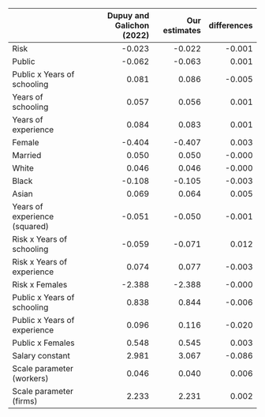 |                               |   Dupuy and Galichon (2022) |   Our estimates |   differences |
|:------------------------------|----------------------------:|----------------:|--------------:|
| Risk                          |                      -0.023 |          -0.022 |        -0.001 |
| Public                        |                      -0.062 |          -0.063 |         0.001 |
| Public x Years of schooling   |                       0.081 |           0.086 |        -0.005 |
| Years of schooling            |                       0.057 |           0.056 |         0.001 |
| Years of experience           |                       0.084 |           0.083 |         0.001 |
| Female                        |                      -0.404 |          -0.407 |         0.003 |
| Married                       |                       0.050 |           0.050 |        -0.000 |
| White                         |                       0.046 |           0.046 |        -0.000 |
| Black                         |                      -0.108 |          -0.105 |        -0.003 |
| Asian                         |                       0.069 |           0.064 |         0.005 |
| Years of experience (squared) |                      -0.051 |          -0.050 |        -0.001 |
| Risk x Years of schooling     |                      -0.059 |          -0.071 |         0.012 |
| Risk x Years of experience    |                       0.074 |           0.077 |        -0.003 |
| Risk x Females                |                      -2.388 |          -2.388 |        -0.000 |
| Public x Years of schooling   |                       0.838 |           0.844 |        -0.006 |
| Public x Years of experience  |                       0.096 |           0.116 |        -0.020 |
| Public x Females              |                       0.548 |           0.545 |         0.003 |
| Salary constant               |                       2.981 |           3.067 |        -0.086 |
| Scale parameter (workers)     |                       0.046 |           0.040 |         0.006 |
| Scale parameter (firms)       |                       2.233 |           2.231 |         0.002 |